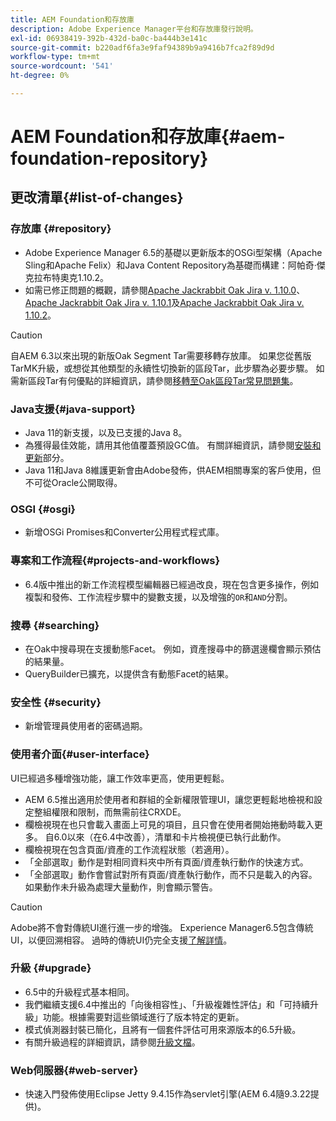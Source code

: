 ```yaml
---
title: AEM Foundation和存放庫
description: Adobe Experience Manager平台和存放庫發行說明。
exl-id: 06938419-392b-432d-ba0c-ba444b3e141c
source-git-commit: b220adf6fa3e9faf94389b9a9416b7fca2f89d9d
workflow-type: tm+mt
source-wordcount: '541'
ht-degree: 0%

---
```


# AEM Foundation和存放庫{#aem-foundation-repository}

## 更改清單{#list-of-changes}

### 存放庫 {#repository}

* Adobe Experience Manager 6.5的基礎以更新版本的OSGi型架構（Apache Sling和Apache Felix）和Java Content Repository為基礎而構建：阿帕奇·傑克拉布特奧克1.10.2。
* 如需已修正問題的概觀，請參閱[Apache Jackrabbit Oak Jira v. 1.10.0](https://archive.apache.org/dist/jackrabbit/oak/1.10.0/RELEASE-NOTES.txt)、[Apache Jackrabbit Oak Jira v. 1.10.1](https://archive.apache.org/dist/jackrabbit/oak/1.10.1/RELEASE-NOTES.txt)及[Apache Jackrabbit Oak Jira v. 1.10.2](https://archive.apache.org/dist/jackrabbit/oak/1.10.2/RELEASE-NOTES.txt)。

>[!CAUTION]
>
>自AEM 6.3以來出現的新版Oak Segment Tar需要移轉存放庫。 如果您從舊版TarMK升級，或想從其他類型的永續性切換新的區段Tar，此步驟為必要步驟。 如需新區段Tar有何優點的詳細資訊，請參閱[移轉至Oak區段Tar常見問題集](/help/sites-deploying/revision-cleanup.md#migrating-to-oak-segment-tar)。

### Java支援{#java-support}

* Java 11的新支援，以及已支援的Java 8。
* 為獲得最佳效能，請用其他值覆蓋預設GC值。 有關詳細資訊，請參閱[安裝和更新](/help/sites-deploying/custom-standalone-install.md)部分。
* Java 11和Java 8維護更新會由Adobe發佈，供AEM相關專案的客戶使用，但不可從Oracle公開取得。

### OSGI {#osgi}

* 新增OSGi Promises和Converter公用程式程式庫。

### 專案和工作流程{#projects-and-workflows}

* 6.4版中推出的新工作流程模型編輯器已經過改良，現在包含更多操作，例如複製和發佈、工作流程步驟中的變數支援，以及增強的`OR`和`AND`分割。

### 搜尋 {#searching}

* 在Oak中搜尋現在支援動態Facet。 例如，資產搜尋中的篩選邊欄會顯示預估的結果量。
* QueryBuilder已擴充，以提供含有動態Facet的結果。

### 安全性 {#security}

* 新增管理員使用者的密碼過期。

### 使用者介面{#user-interface}

UI已經過多種增強功能，讓工作效率更高，使用更輕鬆。

* AEM 6.5推出適用於使用者和群組的全新權限管理UI，讓您更輕鬆地檢視和設定整組權限和限制，而無需前往CRXDE。
* 欄檢視現在也只會載入畫面上可見的項目，且只會在使用者開始捲動時載入更多。 自6.0以來（在6.4中改善），清單和卡片檢視便已執行此動作。
* 欄檢視現在包含頁面/資產的工作流程狀態（若適用）。
* 「全部選取」動作是對相同資料夾中所有頁面/資產執行動作的快速方式。
* 「全部選取」動作會嘗試對所有頁面/資產執行動作，而不只是載入的內容。 如果動作未升級為處理大量動作，則會顯示警告。

>[!CAUTION]
>
>Adobe將不會對傳統UI進行進一步的增強。 Experience Manager6.5包含傳統UI，以便回溯相容。 過時的傳統UI仍完全支援[了解詳情](/help/sites-deploying/ui-recommendations.md)。

### 升級 {#upgrade}

* 6.5中的升級程式基本相同。
* 我們繼續支援6.4中推出的「向後相容性」、「升級複雜性評估」和「可持續升級」功能。根據需要對這些領域進行了版本特定的更新。
* 模式偵測器封裝已簡化，且將有一個套件評估可用來源版本的6.5升級。
* 有關升級過程的詳細資訊，請參閱[升級文檔](/help/sites-deploying/upgrade.md)。

### Web伺服器{#web-server}

* 快速入門發佈使用Eclipse Jetty 9.4.15作為servlet引擎(AEM 6.4隨9.3.22提供)。
